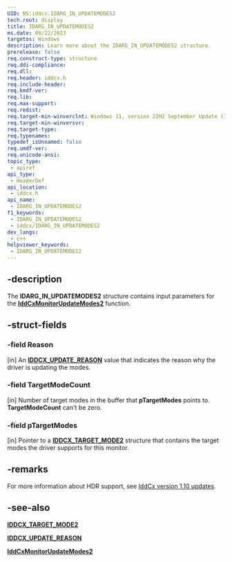 ```yaml
---
UID: NS:iddcx.IDARG_IN_UPDATEMODES2
tech.root: display
title: IDARG_IN_UPDATEMODES2
ms.date: 09/22/2023
targetos: Windows
description: Learn more about the IDARG_IN_UPDATEMODES2 structure.
prerelease: false
req.construct-type: structure
req.ddi-compliance: 
req.dll: 
req.header: iddcx.h
req.include-header: 
req.kmdf-ver: 
req.lib: 
req.max-support: 
req.redist: 
req.target-min-winverclnt: Windows 11, version 22H2 September Update (IddCx version 1.10)
req.target-min-winversvr: 
req.target-type: 
req.typenames: 
typedef_isUnnamed: false
req.umdf-ver: 
req.unicode-ansi: 
topic_type:
 - apiref
api_type:
 - HeaderDef
api_location:
 - iddcx.h
api_name:
 - IDARG_IN_UPDATEMODES2
f1_keywords:
 - IDARG_IN_UPDATEMODES2
 - iddcx/IDARG_IN_UPDATEMODES2
dev_langs:
 - c++
helpviewer_keywords:
 - IDARG_IN_UPDATEMODES2
---
```


## -description

The **IDARG_IN_UPDATEMODES2** structure contains input parameters for the [**IddCxMonitorUpdateModes2**](nf-iddcx-iddcxmonitorupdatemodes2.md) function.

## -struct-fields

### -field Reason

[in] An [**IDDCX_UPDATE_REASON**](ne-iddcx-iddcx_update_reason.md) value that indicates the reason why the driver is updating the modes.

### -field TargetModeCount

[in] Number of target modes in the buffer that **pTargetModes** points to. **TargetModeCount** can't be zero.

### -field pTargetModes

[in] Pointer to a [**IDDCX_TARGET_MODE2**](ns-iddcx-iddcx_target_mode2.md) structure that contains the target modes the driver supports for this monitor.

## -remarks

For more information about HDR support, see [IddCx version 1.10 updates](/windows-hardware/drivers/display/iddcx1.10-updates).

## -see-also

[**IDDCX_TARGET_MODE2**](ns-iddcx-iddcx_target_mode2.md)

[**IDDCX_UPDATE_REASON**](ne-iddcx-iddcx_update_reason.md)

[**IddCxMonitorUpdateModes2**](nf-iddcx-iddcxmonitorupdatemodes2.md)
